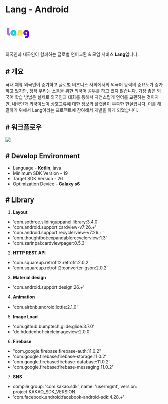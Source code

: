# Lang - Android

<img src="image/lang_icon.png" width="80">

외국인과 내국인이 함께하는 글로벌 언어교환 & 모임 서비스 **Lang**입니다.

## # 개요

국내 체류 외국인이 증가하고 글로벌 비즈니스 사회에서의 외국어 능력의 중요도가 증가하고 있지만, 정작 우리는 소통을 위한 외국어 공부를 하고 있지 않습니다. 가장 좋은 외국어 학습 방법은 실제로 외국인과 대화를 통해서 자연스럽게 언어를 교환하는 것이지만, 내국인과 외국이느이 상호교류에 대한 정보와 플랫폼이 부족한 현실입니다. 이를 해결하기 위해서 Lang이라는 프로젝트에 참여해서 개발을 하게 되었습니다.

## # 워크플로우

![](/image/Lang_formboard.png)

## # Develop Environment

* Language - **Kotlin**, java
* Minimum SDK Version - 19
* Target SDK Version - 26
* Optimization Device - **Galaxy s6**


## # Library

1. **Layout**
* 'com.sothree.slidinguppanel:library:3.4.0'
* 'com.android.support:cardview-v7:26.+'
* 'com.android.support:recyclerview-v7:26.+'
* 'com.thoughtbot:expandablerecyclerview:1.3'
* 'com.zarinpal:cardviewpager:0.5.3'

2. **HTTP REST API**
* 'com.squareup.retrofit2:retrofit:2.0.2'
* 'com.squareup.retrofit2:converter-gson:2.0.2'

3. **Material design**
* 'com.android.support:design:26.+'

4. **Animation**
* 'com.airbnb.android:lottie:2.1.0'

5. **Image Load**
* 'com.github.bumptech.glide:glide:3.7.0'
* 'de.hdodenhof:circleimageview:2.0.0'

6. **Firebase**
* "com.google.firebase:firebase-auth:11.0.2"
* 'com.google.firebase:firebase-storage:11.0.2'
* 'com.google.firebase:firebase-database:11.0.2'
* 'com.google.firebase:firebase-messaging:11.0.2'

7. **SNS**
* compile group: 'com.kakao.sdk', name: 'usermgmt', version: project.KAKAO_SDK_VERSION
* 'com.facebook.android:facebook-android-sdk:4.28.+'